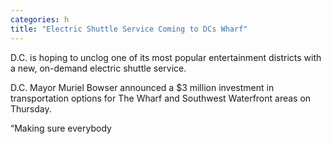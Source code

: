 ```yaml
---
categories: h
title: "Electric Shuttle Service Coming to DCs Wharf"
---
```


D.C. is hoping to unclog one of its most popular entertainment districts with a new, on-demand electric shuttle service.



D.C. Mayor Muriel Bowser announced a $3 million investment in transportation options for The Wharf and Southwest Waterfront areas on Thursday.



&#8220;Making sure everybody 
